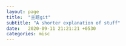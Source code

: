 ```yaml
---
layout: page
title:  "主题git"
subtitle: "A shorter explanation of stuff"
date:   2020-09-11 21:21:21 +0530
categories: misc
---
```


